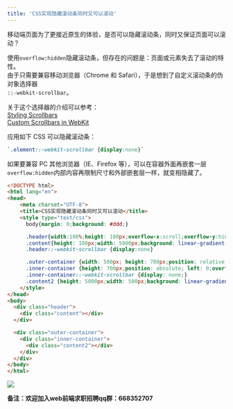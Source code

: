 ```yaml
---
title: 'CSS实现隐藏滚动条同时又可以滚动'
---   
```

移动端页面为了更接近原生的体验，是否可以隐藏滚动条，同时又保证页面可以滚动？

使用`overflow:hidden`隐藏滚动条，但存在的问题是：页面或元素失去了滚动的特性。  
由于只需要兼容移动浏览器（Chrome 和 Safari），于是想到了自定义滚动条的伪对象选择器  
`::-webkit-scrollbar`。

关于这个选择器的介绍可以参考：  
[Styling Scrollbars](https://webkit.org/blog/363/styling-scrollbars/)  
[Custom Scrollbars in WebKit](https://css-tricks.com/custom-scrollbars-in-webkit/)

应用如下 CSS 可以隐藏滚动条：

```css
`.element::-webkit-scrollbar {display:none}`
```

如果要兼容 PC 其他浏览器（IE、Firefox 等），可以在容器外面再嵌套一层`overflow:hidden`内部内容再限制尺寸和外部嵌套层一样，就变相隐藏了。

```html
<!DOCTYPE html>      
<html lang="en">      
<head>      
    <meta charset="UTF-8">      
    <title>CSS实现隐藏滚动条同时又可以滚动</title>    
    <style type="text/css">
      body{margin: 0;background: #ddd;}

      .header{width:100%;height: 100px;overflow-x:scroll;overflow-y:hidden;}
      .content{height: 100px;width: 5000px;background: linear-gradient(to right, green , blue);}
      .header::-webkit-scrollbar {display:none}

      .outer-container {width: 500px; height: 700px;position: relative;overflow: hidden;}
      .inner-container {height: 700px;position: absolute; left: 0;overflow-x: hidden;overflow-y: scroll;}
      .inner-container::-webkit-scrollbar {display: none;}
      .content2 {height: 5000px;width: 500px;background: linear-gradient(red , blue);}
    </style>     
</head>      
<body>
  <div class="header">
    <div class="content"></div>
  </div>

  <div class="outer-container">
    <div class="inner-container">
      <div class="content2"></div>
    </div>
  </div>
</body>      
</html> 
```
  
![](https://img-blog.csdn.net/20171229095627979)  

****备注**：欢迎加入web前端求职招聘qq群：**668352707****